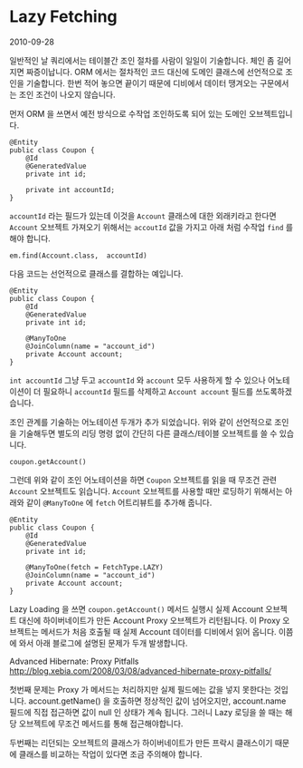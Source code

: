 # Lazy Fetching

2010-09-28

일반적인 날 쿼리에서는 테이블간 조인 절차를 사람이 일일이 기술합니다.
체인 좀 길어지면 짜증이납니다.
ORM 에서는 절차적인 코드 대신에 도메인 클래스에 선언적으로 조인을 기술합니다.
한번 적어 놓으면 끝이기 때문에 디비에서 데이터 땡겨오는 구문에서는 조인 조건이 나오지 않습니다.

먼저 ORM 을 쓰면서 예전 방식으로 수작업 조인하도록 되어 있는 도메인 오브젝트입니다.

	@Entity
	public class Coupon {
		@Id
		@GeneratedValue
		private int id;
	
		private int accountId;
	}

`accountId` 라는 필드가 있는데 이것을 `Account` 클래스에 대한 외래키라고 한다면
`Account` 오브젝트 가져오기 위해서는 `accoutId` 값을 가지고 아래 처럼 수작업 `find` 를 해야 합니다.

	em.find(Account.class,  accountId)

다음 코드는 선언적으로 클래스를 결합하는 예입니다.

	@Entity
	public class Coupon {
		@Id
		@GeneratedValue
		private int id;
	
		@ManyToOne
		@JoinColumn(name = "account_id")
		private Account account;
	}
	

`int accountId` 그냥 두고 `accountId` 와 `account` 모두 사용하게 할 수 있으나 어노테이션이 더 필요하니 `accountId` 필드를 삭제하고 `Account account` 필드를 쓰도록하겠습니다.

조인 관계를 기술하는 어노테이션 두개가 추가 되었습니다.
위와 같이 선언적으로 조인을 기술해두면 별도의 리딩 명령 없이
간단히 다른 클래스/테이블 오브젝트를 쓸 수 있습니다.

	coupon.getAccount()

그런데 위와 같이 조인 어노테이션을 하면
`Coupon` 오브젝트를 읽을 때 무조건 관련 `Account` 오브젝트도 읽습니다.
`Account` 오브젝트를 사용할 때만 로딩하기 위해서는 아래와 같이
`@ManyToOne` 에 `fetch` 어트리뷰트를 추가해 줍니다.

	@Entity
	public class Coupon {
		@Id
		@GeneratedValue
		private int id;
	
		@ManyToOne(fetch = FetchType.LAZY)
		@JoinColumn(name = "account_id")
		private Account account;
	}

Lazy Loading 을 쓰면 `coupon.getAccount()` 메서드 실행시
실제 Account 오브젝트 대신에 하이버네이트가 만든 Account Proxy 오브젝트가 리턴됩니다.
이 Proxy 오브젝트는 메서드가 처음 호출될 때 실제 Account 데이터를 디비에서 읽어 옵니다.
이쯤에 와서 아래 블로그에 설명된 문제가 두개 발생합니다.

Advanced Hibernate: Proxy Pitfalls  
<http://blog.xebia.com/2008/03/08/advanced-hibernate-proxy-pitfalls/>

첫번째 문제는 Proxy 가 메서드는 처리하지만 실제 필드에는 값을 넣지 못한다는 것입니다.
account.getName() 을 호출하면 정상적인 값이 넘어오지만,
account.name 필드에 직접 접근하면 값이 null 인 상태가 계속 됩니다.
그러니 Lazy 로딩을 쓸 때는 해당 오브젝트에 무조건 메서드를 통해 접근해야합니다.

두번째는 리던되는 오브젝트의 클래스가 하이버네이트가 만든 프락시 클래스이기 때문에
클래스를 비교하는 작업이 있다면 조금 주의해야 합니다.
